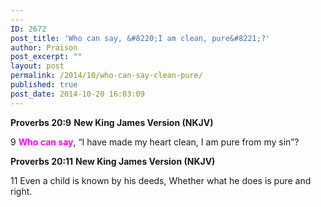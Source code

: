 ```yaml
---
---
ID: 2672
post_title: 'Who can say, &#8220;I am clean, pure&#8221;?'
author: Praison
post_excerpt: ""
layout: post
permalink: /2014/10/who-can-say-clean-pure/
published: true
post_date: 2014-10-20 16:03:09
---
```

<strong>Proverbs 20:9</strong>
<strong> New King James Version (NKJV)</strong>

9 <span style="color: #ff00ff;"><strong>Who can say</strong></span>, “I have made my heart clean,
I am pure from my sin”?

<strong>Proverbs 20:11</strong>
<strong>New King James Version (NKJV)</strong>

11 Even a child is known by his deeds,
Whether what he does is pure and right.

&nbsp;